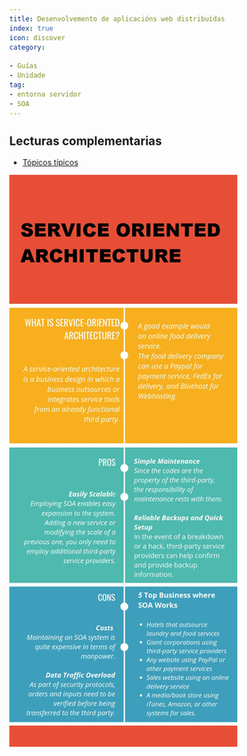 ```yaml
---
title: Desenvolvemento de aplicacións web distribuídas
index: true
icon: discover
category:

- Guías
- Unidade
tag:
- entorna servidor
- SOA
---
```


## Lecturas complementarias

- [Tópicos típicos](https://www.redhat.com/es/topics)

![Arquitectura orientada aservicios](./assets/service_oriented_architecture_infographic.jpg)
